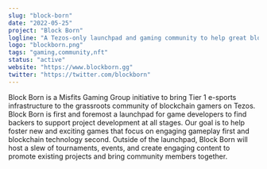 ```yaml
---
slug: "block-born"
date: "2022-05-25"
project: "Block Born"
logline: "A Tezos-only launchpad and gaming community to help great blockchain games come to life"
logo: "blockborn.png"
tags: "gaming,community,nft"
status: "active"
website: "https://www.blockborn.gg"
twitter: "https://twitter.com/blockborn"
---
```


Block Born is a Misfits Gaming Group initiative to bring Tier 1 e-sports infrastructure to the grassroots community of blockchain gamers on Tezos.  Block Born is first and foremost a launchpad for game developers to find backers to support project development at all stages.  Our goal is to help foster new and exciting games that focus on engaging gameplay first and blockchain technology second.  Outside of the launchpad, Block Born will host a slew of tournaments, events, and create engaging content to promote existing projects and bring community members together.

